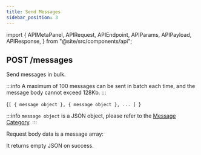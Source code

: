 ```yaml
---
title: Send Messages
sidebar_position: 3
---
```


import {
  APIMetaPanel,
  APIRequest,
  APIEndpoint,
  APIParams,
  APIPayload,
  APIResponse,
} from "@site/src/components/api";

## POST /messages

Send messages in bulk.

:::info
A maximum of 100 messages can be sent in batch each time, and the message body cannot exceed 128Kb.
:::

<APIEndpoint url="/messages" />

<APIMetaPanel scope="Authorized" />

<APIPayload>{`[
  { message object },
  { message object },
  ...
]
`}</APIPayload>

:::info
`message object` is a JSON object, please refer to the [Message Category](./category).
:::

<APIRequest
  title="Send Messages"
  method="POST"
  url="/messages --data PAYLOAD"
/>

Request body data is a message array:

<APIResponse name="msgs" />

It returns empty JSON on success.
